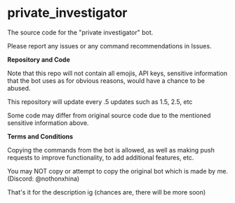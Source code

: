 # private_investigator
The source code for the "private investigator" bot.

Please report any issues or any command recommendations in Issues.

**Repository and Code**

Note that this repo will not contain all emojis, API keys, sensitive information that the bot uses as for obvious reasons, would have a chance to be abused.

This repository will update every .5 updates such as 1.5, 2.5, etc

Some code may differ from original source code due to the mentioned sensitive information above.

**Terms and Conditions**

Copying the commands from the bot is allowed, as well as making push requests to improve functionality, to add additional features, etc.

You may NOT copy or attempt to copy the original bot which is made by me. (Discord: @nothonxhina)


That's it for the description ig (chances are, there will be more soon)
